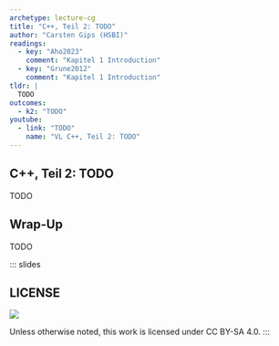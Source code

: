 ```yaml
---
archetype: lecture-cg
title: "C++, Teil 2: TODO"
author: "Carsten Gips (HSBI)"
readings:
  - key: "Aho2023"
    comment: "Kapitel 1 Introduction"
  - key: "Grune2012"
    comment: "Kapitel 1 Introduction"
tldr: |
  TODO
outcomes:
  - k2: "TODO"
youtube:
  - link: "TODO"
    name: "VL C++, Teil 2: TODO"
---
```



## C++, Teil 2: TODO

TODO


## Wrap-Up

TODO







<!-- DO NOT REMOVE - THIS IS A LAST SLIDE TO INDICATE THE LICENSE AND POSSIBLE EXCEPTIONS (IMAGES, ...). -->
::: slides
## LICENSE
![](https://licensebuttons.net/l/by-sa/4.0/88x31.png)

Unless otherwise noted, this work is licensed under CC BY-SA 4.0.
:::
